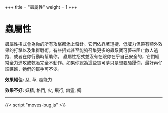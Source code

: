 +++
title = "蟲屬性"
weight = 1
+++

# 蟲屬性
蟲屬性招式會為你的所有攻擊都添上螫針。它們依靠著迅捷、低威力但帶有額外效果的打擊以及集群戰術。有些招式甚至能夠召集更多的蟲系寶可夢來阻止敵人逃跑、或者在你行動時幫助你。
蟲屬性招式並沒有在跟你在乎自己安全的，它們經常全力進攻或乾脆完全不動作。如果你認為這些寶可夢只是想要騷擾你，最好再仔細瞧瞧，牠們的幫手可不少。

**效果絕佳:**
惡, 草, 超能力

**效果不好:**
妖精, 格鬥, 火, 飛行, 幽靈, 鋼

---

<div id="MoveList"></div>

{{< script "moves-bug.js" >}}
<script type="text/javascript">
  window.addEventListener("parsePage", ()=>{
    TocInjector.parsePage("Move");
  });

</script>